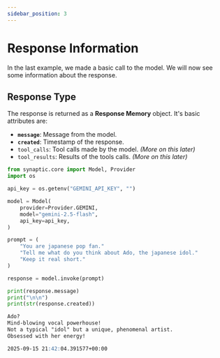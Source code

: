 ```yaml
---
sidebar_position: 3
---
```


# Response Information

In the last example, we made a basic call to the model.
We will now see some information about the response.

## Response Type

The response is returned as a **Response Memory** object.
It's basic attributes are:

- **`message`**: Message from the model.
- **`created`**: Timestamp of the response.
- `tool_calls`: Tool calls made by the model. _(More on this later)_
- `tool_results`: Results of the tools calls. _(More on this later)_

```py title="test.py" {20-22} showLineNumbers
from synaptic.core import Model, Provider
import os

api_key = os.getenv("GEMINI_API_KEY", "")

model = Model(
    provider=Provider.GEMINI,
    model="gemini-2.5-flash",
    api_key=api_key,
)

prompt = (
    "You are japanese pop fan."
    "Tell me what do you think about Ado, the japanese idol."
    "Keep it real short."
)

response = model.invoke(prompt)

print(response.message)
print("\n\n")
print(str(response.created))
```

```md title="Output"
Ado?
Mind-blowing vocal powerhouse!
Not a typical "idol" but a unique, phenomenal artist.
Obsessed with her energy!

2025-09-15 21:42:04.391577+00:00
```
